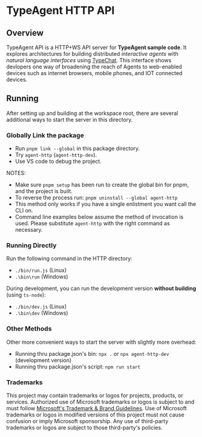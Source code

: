 # TypeAgent HTTP API

## Overview

TypeAgent API is a HTTP+WS API server for **TypeAgent sample code**. It explores architectures for building distributed _interactive agents_ with _natural language interfaces_ using [TypeChat](https://github.com/microsoft/typechat). This interface shows devlopers one way of broadening the reach of Agents to web-enabled devices such as internet browsers, mobile phones, and IOT connected devices.

## Running

After setting up and building at the workspace root, there are several additional ways to start the server in this directory.

### Globally Link the package

- Run `pnpm link --global` in this package directory.
- Try `agent-http` (`agent-http-dev`).
- Use VS code to debug the project.

NOTES:

- Make sure `pnpm setup` has been run to create the global bin for pnpm, and the project is built.
- To reverse the process run: `pnpm uninstall --global agent-http`
- This method only works if you have a single enlistment you want call the CLI on.
- Command line examples below assume the method of invocation is used. Please substitute `agent-http` with the right command as necessary.

### Running Directly

Run the following command in the HTTP directory:

- `./bin/run.js` (Linux)
- `.\bin\run` (Windows)

During development, you can run the development version **without building** (using `ts-node`):

- `./bin/dev.js` (Linux)
- `.\bin\dev` (Windows)

### Other Methods

Other more convenient ways to start the server with slightly more overhead:

- Running thru package.json's bin: `npx .` or `npx agent-http-dev` (development version)
- Running thru package.json's script: `npm run start`

### Trademarks

This project may contain trademarks or logos for projects, products, or services. Authorized use of Microsoft
trademarks or logos is subject to and must follow
[Microsoft's Trademark & Brand Guidelines](https://www.microsoft.com/en-us/legal/intellectualproperty/trademarks/usage/general).
Use of Microsoft trademarks or logos in modified versions of this project must not cause confusion or imply Microsoft sponsorship.
Any use of third-party trademarks or logos are subject to those third-party's policies.
